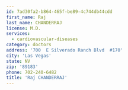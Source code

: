 ```yaml
---
id: 7ad30fa2-b864-465f-be89-4c744db44cdd
first_name: Raj
last_name: CHANDERRAJ
license: M.D.
services:
  - cardiovascular-diseases
category: doctors
address: '700  E Silverado Ranch Blvd  #170'
city: 'Las Vegas'
state: NV
zip: '89183'
phone: 702-240-6482
title: 'Raj CHANDERRAJ'
---
```

